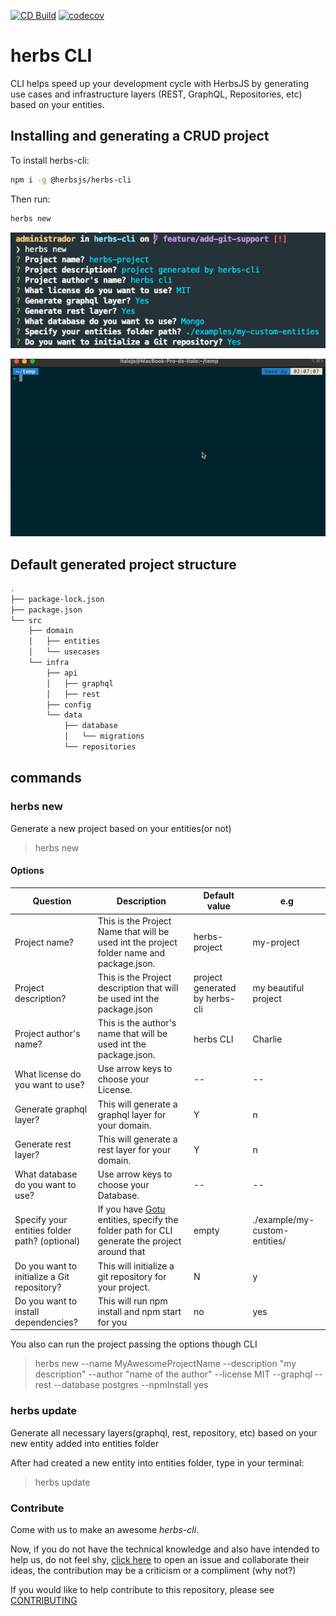 [![CD Build](https://github.com/herbsjs/herbs-cli/actions/workflows/cd.yml/badge.svg)](https://github.com/herbsjs/herbs-cli/actions/workflows/cd.yml) [![codecov](https://codecov.io/gh/herbsjs/herbs-cli/branch/main/graph/badge.svg)](https://codecov.io/gh/herbsjs/herbs-cli)


# herbs CLI

CLI helps speed up your development cycle with HerbsJS by generating use cases and infrastructure layers (REST, GraphQL, Repositories, etc) based on your entities.

## Installing and generating a CRUD project

To install herbs-cli:

```bash
npm i -g @herbsjs/herbs-cli
```

Then run:

```bash
herbs new
```

![project-setup](./docs/ex3.png)

![project-structure](./docs/gif.gif)

## Default generated project structure

```bash
.
├── package-lock.json
├── package.json
└── src
    ├── domain
    │   ├── entities
    │   └── usecases
    └── infra
        ├── api
        │   ├── graphql
        │   ├── rest
        ├── config
        └── data
            ├── database
            │   └── migrations
            └── repositories
```

## commands

### herbs new

Generate a new project based on your entities(or not)

> herbs new


#### Options

| Question                                      | Description                                                                                                                    | Default value                  | e.g                           |
| --------------------------------------------- | ------------------------------------------------------------------------------------------------------------------------------ | ------------------------------ | ----------------------------- |
| Project name?                                 | This is the Project Name that will be used int the project folder name and package.json.                                       | herbs-project                  | my-project                    |
| Project description?                          | This is the Project description that will be used int the package.json                                                         | project generated by herbs-cli | my beautiful project          |
| Project author's name?                        | This is the author's name that will be used int the package.json.                                                              | herbs CLI                      | Charlie                       |
| What license do you want to use?              | Use arrow keys to choose your License.                                                                                         | --                             | --                            |
| Generate graphql layer?                       | This will generate a graphql layer for your domain.                                                                            | Y                              | n                             |
| Generate rest layer?                          | This will generate a rest layer for your domain.                                                                                                                    | Y                              | n                             |
| What database do you want to use?             | Use arrow keys to choose your Database.                                                                                        | --                             | --                            |
| Specify your entities folder path? (optional) | If you have [Gotu](https://github.com/herbsjs/gotu) entities, specify the folder path for CLI generate the project around that | empty                          | ./example/my-custom-entities/ |
| Do you want to initialize a Git repository?             | This will initialize a git repository for your project.                                                                                                                    | N                              | y                             |
| Do you want to install dependencies?             | This will run npm install and npm start for you                                                                                                                   | no                              | yes                             |

You also can run the project passing the options though CLI 

> herbs new --name MyAwesomeProjectName --description "my description"  --author "name of the author" --license MIT --graphql --rest --database postgres --npmInstall yes


### herbs update

Generate all necessary layers(graphql, rest, repository, etc) based on your new entity added into entities folder

After had created a new entity into entities folder, type in your terminal:

> herbs update

### Contribute

Come with us to make an awesome _herbs-cli_.

Now, if you do not have the technical knowledge and also have intended to help us, do not feel shy, [click here](https://github.com/herbsjs/herbs-cli/issues) to open an issue and collaborate their ideas, the contribution may be a criticism or a compliment (why not?)

If you would like to help contribute to this repository, please see [CONTRIBUTING](https://github.com/herbsjs/herbs-cli/blob/master/.github/CONTRIBUTING.md)
